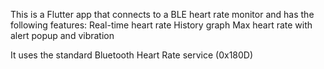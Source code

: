 This is a Flutter app that connects to a BLE heart rate monitor and has the following features:
	Real-time heart rate
	History graph
	Max heart rate with alert popup and vibration

It uses the standard Bluetooth Heart Rate service (0x180D)